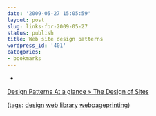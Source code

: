 ```yaml
---
date: '2009-05-27 15:05:59'
layout: post
slug: links-for-2009-05-27
status: publish
title: Web site design patterns
wordpress_id: '401'
categories:
- bookmarks
---
```


  *


[Design Patterns At a glance » The Design of Sites](http://www.designofsites.com/design-patterns/)


(tags: [design](http://delicious.com/eob/design) [web](http://delicious.com/eob/web) [library](http://delicious.com/eob/library) [webpageprinting](http://delicious.com/eob/webpageprinting))



